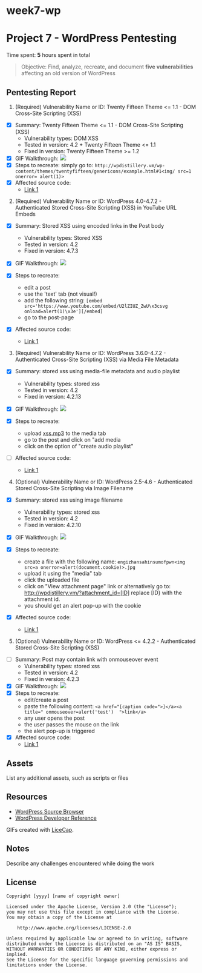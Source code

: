 # week7-wp

# Project 7 - WordPress Pentesting

Time spent: **5** hours spent in total

> Objective: Find, analyze, recreate, and document **five vulnerabilities** affecting an old version of WordPress

## Pentesting Report

1. (Required) Vulnerability Name or ID: Twenty Fifteen Theme <= 1.1 - DOM Cross-Site Scripting (XSS)

  - [x] Summary: Twenty Fifteen Theme <= 1.1 - DOM Cross-Site Scripting (XSS)
    - Vulnerability types: DOM XSS
    - Tested in version: 4.2 + Twenty Fifteen Theme <= 1.1
    - Fixed in version: Twenty Fifteen Theme >= 1.2
  - [x] GIF Walkthrough: ![](https://github.com/alfasin/week7-wp/blob/master/CVE1.gif)
  - [x] Steps to recreate: simply go to: `http://wpdistillery.vm/wp-content/themes/twentyfifteen/genericons/example.html#1<img/ src=1 onerror= alert(1)>`
  - [x] Affected source code:
    - [Link 1](https://github.com/Automattic/Genericons/commit/798ac98579dd72dfdb11bdee3e7bebf01cffb1f7)
    
2. (Required) Vulnerability Name or ID: WordPress  4.0-4.7.2 - Authenticated Stored Cross-Site Scripting (XSS) in YouTube URL Embeds

  - [x] Summary: Stored XSS using encoded links in the Post body
    - Vulnerability types: Stored XSS
    - Tested in version: 4.2
    - Fixed in version: 4.7.3
  - [x] GIF Walkthrough: ![](https://github.com/alfasin/week7-wp/blob/master/CVE2.gif)
  - [x] Steps to recreate: 
    + edit a post 
    + use the 'text' tab (not visual!) 
    + add the following string: `[embed src='https://www.youtube.com/embed/U2lZIUZ_ZwU\x3csvg onload=alert(1)\x3e'][/embed]`
    + go to the post-page
    
  - [x] Affected source code:
    - [Link 1](https://github.com/WordPress/WordPress/commit/419c8d97ce8df7d5004ee0b566bc5e095f0a6ca8)
    
3. (Required) Vulnerability Name or ID: WordPress 3.6.0-4.7.2 - Authenticated Cross-Site Scripting (XSS) via Media File Metadata

  - [x] Summary: stored xss using media-file metadata and audio playlist
    - Vulnerability types: stored xss
    - Tested in version: 4.2
    - Fixed in version: 4.2.13
  - [x] GIF Walkthrough: ![](https://github.com/alfasin/week7-wp/blob/master/CVE3.gif)
  - [x] Steps to recreate: 
    + upload [xss.mp3](https://github.com/alfasin/week7-wp/blob/master/xss.mp3) to the media tab
    + go to the post and click on "add media
    + click on the option of "create audio playlist"
        
  - [ ] Affected source code:
    - [Link 1](https://github.com/WordPress/WordPress/commit/28f838ca3ee205b6f39cd2bf23eb4e5f52796bd7)
    
4. (Optional) Vulnerability Name or ID: WordPress 2.5-4.6 - Authenticated Stored Cross-Site Scripting via Image Filename

  - [x] Summary: stored xss using image filename
    - Vulnerability types: stored xss
    - Tested in version: 4.2
    - Fixed in version: 4.2.10
  - [x] GIF Walkthrough: ![](https://github.com/alfasin/week7-wp/blob/master/CVE4.gif)
  - [x] Steps to recreate: 
      + create a file with the following name: `engizhansahinsumofpwn<img src=a onerror=alert(document.cookie)>.jpg`
      + upload it using the "media" tab
      + click the uploaded file
      + click on "View attachment page" link or alternatively go to: http://wpdistillery.vm/?attachment_id=[ID] replace [ID} with the attachment id.<br>
      + you should get an alert pop-up with the cookie
      
  - [x] Affected source code:
    - [Link 1](https://github.com/WordPress/WordPress/commit/c9e60dab176635d4bfaaf431c0ea891e4726d6e0)
    
    
5. (Optional) Vulnerability Name or ID: WordPress <= 4.2.2 - Authenticated Stored Cross-Site Scripting (XSS)

  - [ ] Summary: Post may contain link with onmouseover event 
    - Vulnerability types: stored xss
    - Tested in version: 4.2
    - Fixed in version: 4.2.3
  - [x] GIF Walkthrough: ![](https://github.com/alfasin/week7-wp/blob/master/CVE5.gif)
  - [x] Steps to recreate: 
      + edit/create a post
      + paste the following content: `<a href="[caption code=">]</a><a title=" onmouseover=alert('test')  ">link</a>`
      + any user opens the post
      + the user passes the mouse on the link
      + the alert pop-up is triggered      
  - [x] Affected source code:
    - [Link 1](https://core.trac.wordpress.org/changeset/33359) 

## Assets

List any additional assets, such as scripts or files

## Resources

- [WordPress Source Browser](https://core.trac.wordpress.org/browser/)
- [WordPress Developer Reference](https://developer.wordpress.org/reference/)

GIFs created with [LiceCap](http://www.cockos.com/licecap/).

## Notes

Describe any challenges encountered while doing the work

## License

    Copyright [yyyy] [name of copyright owner]

    Licensed under the Apache License, Version 2.0 (the "License");
    you may not use this file except in compliance with the License.
    You may obtain a copy of the License at

        http://www.apache.org/licenses/LICENSE-2.0

    Unless required by applicable law or agreed to in writing, software
    distributed under the License is distributed on an "AS IS" BASIS,
    WITHOUT WARRANTIES OR CONDITIONS OF ANY KIND, either express or implied.
    See the License for the specific language governing permissions and
    limitations under the License.
